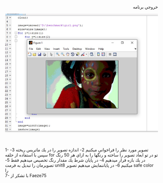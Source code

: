 
<div dir="rtl">
  
  
خروجي برنامه

</div>


![توضيحات](https://github.com/semnan-university-ai/image-processing-class/blob/main/excersiecs/Homayontoosy/21/khoroji%20tasvir.jpg)

</br>

1- تصوير مورد نظر را فراخواني ميكنيم 
2- اندازه تصوير را در يك ماتريس ريخته
3- سپس با استفاده از  حلقه for  تو در تو ابعاد تصوير را ساخته و  رنگها را به ازاي هر 50 رنگ در يك بازه قرار ميدهيم
4- در پايان شرط يك مقدار رنگ تخصيص ميدهيم فقط 
5-تصويرمان را تبديل به فرمت unit8 ميكنيم
6- در پاياننمايش ميدهيم تصوير safe color را
</br>
7- با تشكر از Faeze75

